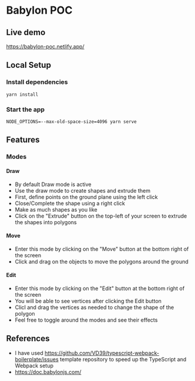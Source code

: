 # Babylon POC

## Live demo

https://babylon-poc.netlify.app/

## Local Setup

### Install dependencies

```
yarn install
```

### Start the app

```
NODE_OPTIONS=--max-old-space-size=4096 yarn serve
```

## Features

### Modes

#### Draw

- By default Draw mode is active
- Use the draw mode to create shapes and extrude them
- First, define points on the ground plane using the left click
- Close/Complete the shape using a right click
- Make as much shapes as you like
- Click on the "Extrude" button on the top-left of your screen to extrude the shapes into polygons

#### Move

- Enter this mode by clicking on the "Move" button at the bottom right of the screen
- Click and drag on the objects to move the polygons around the ground

#### Edit

- Enter this mode by clicking on the "Edit" button at the bottom right of the screen
- You will be able to see vertices after clicking the Edit button
- Clicl and drag the vertices as needed to change the shape of the polygon
- Feel free to toggle around the modes and see their effects

## References

- I have used https://github.com/VD39/typescript-webpack-boilerplate/issues template repository to speed up the TypeScript and Webpack setup
- https://doc.babylonjs.com/
